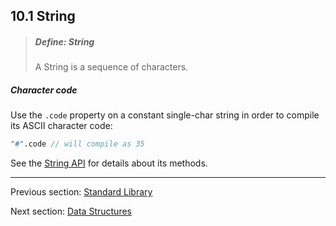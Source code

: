 ## 10.1 String

> ##### Define: String
>
> A String is a sequence of characters.

##### Character code
Use the `.code` property on a constant single-char string in order to compile its ASCII character code:

```haxe
"#".code // will compile as 35
```

See the [String API](http://api.haxe.org/String.html) for details about its methods.

---

Previous section: [Standard Library](std.md)

Next section: [Data Structures](std-ds.md)
